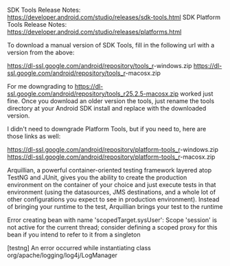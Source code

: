SDK Tools Release Notes: https://developer.android.com/studio/releases/sdk-tools.html
SDK Platform Tools Release Notes: https://developer.android.com/studio/releases/platforms.html

To download a manual version of SDK Tools, fill in the following url with a version from the above:

https://dl-ssl.google.com/android/repository/tools_r<version>-windows.zip
https://dl-ssl.google.com/android/repository/tools_r<version>-macosx.zip

For me downgrading to https://dl-ssl.google.com/android/repository/tools_r25.2.5-macosx.zip worked just fine. Once you download an older version the tools, just rename the tools directory at your Android SDK install and replace with the downloaded version.

I didn't need to downgrade Platform Tools, but if you need to, here are those links as well:

https://dl-ssl.google.com/android/repository/platform-tools_r<version>-windows.zip
https://dl-ssl.google.com/android/repository/platform-tools_r<version>-macosx.zip



Arquillian, a powerful container-oriented testing framework layered atop TestNG and JUnit, gives you the ability to create the production environment on the container of your choice and just execute tests in that environment (using the datasources, JMS destinations, and a whole lot of other configurations you expect to see in production environment). Instead of bringing your runtime to the test, Arquillian brings your test to the runtime




Error creating bean with name 'scopedTarget.sysUser': Scope 'session' is not active for the current thread; consider defining a scoped proxy for this bean if you intend to refer to it from a singleton


[testng] An error occurred while instantiating class org/apache/logging/log4j/LogManager
